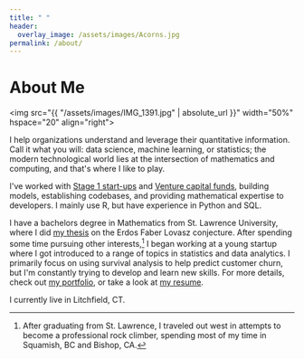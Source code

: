 ```yaml
---
title: " "
header:
  overlay_image: /assets/images/Acorns.jpg
permalink: /about/
---
```


# About Me

<img src="{{ "/assets/images/IMG_1391.jpg" | absolute_url }}"
width="50%" hspace="20" align="right">
  
I help organizations understand and leverage their quantitative
information. Call it what you will: data science, machine learning, or
statistics; the modern technological world lies at the intersection of
mathematics and computing, and that's where I like to play.

I've worked with [Stage 1 start-ups][1] and [Venture capital funds][2],
building models, establishing codebases, and providing mathematical expertise to
developers. I mainly use R, but have experience in Python and SQL.

I have a bachelors degree in Mathematics from St. Lawrence University, where I did
[my thesis][3] on the Erdos Faber Lovasz conjecture. After
spending some time pursuing other interests,[^fnote2] I began working at a young
startup where I got introduced to a range of topics in statistics and data analytics. I primarily focus on using survival analysis to help predict customer churn, but I'm constantly trying to develop and learn new skills. For more details, check out [my portfolio](/portfolio/), or
take a look at [my resume][4]. 

I currently live in Litchfield, CT.

[^fnote2]: After graduating from St. Lawrence, I traveled out west in attempts to become a professional rock climber, spending most of my time in Squamish, BC and Bishop, CA.
  
[1]: http://www.cobblehillpartners.com/home

[2]: https://www.closedlooppartners.com/funds/closed-loop-venture-fund/

[3]: /assets/docs/thesis.pdf

[4]: /assets/docs/Resume_2020.pdf

